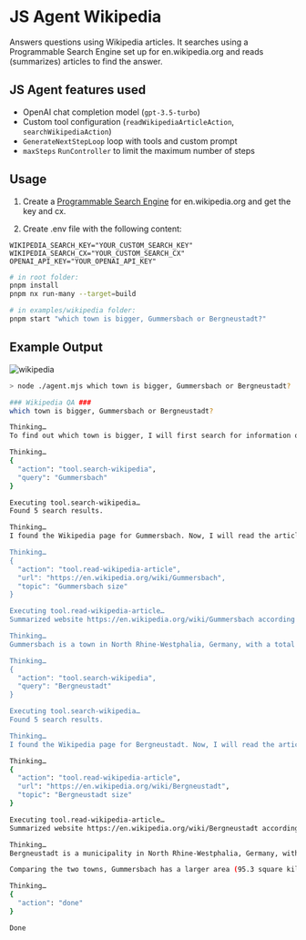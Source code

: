 # JS Agent Wikipedia

Answers questions using Wikipedia articles. It searches using a Programmable Search Engine set up for en.wikipedia.org and reads (summarizes) articles to find the answer.

## JS Agent features used

- OpenAI chat completion model (`gpt-3.5-turbo`)
- Custom tool configuration (`readWikipediaArticleAction`, `searchWikipediaAction`)
- `GenerateNextStepLoop` loop with tools and custom prompt
- `maxSteps` `RunController` to limit the maximum number of steps

## Usage

1. Create a [Programmable Search Engine](https://programmablesearchengine.google.com/about/) for en.wikipedia.org and get the key and cx.

2. Create .env file with the following content:

```
WIKIPEDIA_SEARCH_KEY="YOUR_CUSTOM_SEARCH_KEY"
WIKIPEDIA_SEARCH_CX="YOUR_CUSTOM_SEARCH_CX"
OPENAI_API_KEY="YOUR_OPENAI_API_KEY"
```

```sh
# in root folder:
pnpm install
pnpm nx run-many --target=build

# in examples/wikipedia folder:
pnpm start "which town is bigger, Gummersbach or Bergneustadt?"
```

## Example Output

![wikipedia](https://github.com/lgrammel/js-agent/raw/main/examples/wikipedia/screenshot/wikipedia-001.png)

```sh
> node ./agent.mjs which town is bigger, Gummersbach or Bergneustadt?

### Wikipedia QA ###
which town is bigger, Gummersbach or Bergneustadt?

Thinking…
To find out which town is bigger, I will first search for information on Gummersbach and Bergneustadt on Wikipedia.

Thinking…
{
  "action": "tool.search-wikipedia",
  "query": "Gummersbach"
}

Executing tool.search-wikipedia…
Found 5 search results.

Thinking…
I found the Wikipedia page for Gummersbach. Now, I will read the article to gather information about the town's size.

Thinking…
{
  "action": "tool.read-wikipedia-article",
  "url": "https://en.wikipedia.org/wiki/Gummersbach",
  "topic": "Gummersbach size"
}

Executing tool.read-wikipedia-article…
Summarized website https://en.wikipedia.org/wiki/Gummersbach according to topic Gummersbach size.

Thinking…
Gummersbach is a town in North Rhine-Westphalia, Germany, with a total area of 95.3 square kilometers (36.8 square miles) and a population of 51,126 as of December 31, 2021. Now, I will search for information on Bergneustadt.

Thinking…
{
  "action": "tool.search-wikipedia",
  "query": "Bergneustadt"
}

Executing tool.search-wikipedia…
Found 5 search results.

Thinking…
I found the Wikipedia page for Bergneustadt. Now, I will read the article to gather information about the town's size.

Thinking…
{
  "action": "tool.read-wikipedia-article",
  "url": "https://en.wikipedia.org/wiki/Bergneustadt",
  "topic": "Bergneustadt size"
}

Executing tool.read-wikipedia-article…
Summarized website https://en.wikipedia.org/wiki/Bergneustadt according to topic Bergneustadt size.

Thinking…
Bergneustadt is a municipality in North Rhine-Westphalia, Germany, with a total area of 37.86 km2 (14.62 sq mi) and a population of 18,416 as of December 31, 2021.

Comparing the two towns, Gummersbach has a larger area (95.3 square kilometers) and a higher population (51,126) than Bergneustadt (37.86 square kilometers and 18,416 population). Therefore, Gummersbach is the bigger town.

Thinking…
{
  "action": "done"
}

Done
```
